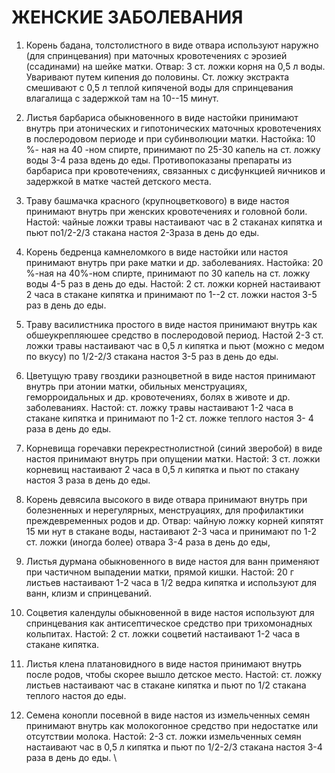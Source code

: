 # ЖЕНСКИЕ ЗАБОЛЕВАНИЯ

1. Корень бадана, толстолистного в виде отвара используют наружно (для
спринцевания) при маточных кровотечениях с эрозией (ссадинами) на шейке
матки. Отвар: 3 ст. ложки корня на 0,5 л воды. Уваривают путем кипения
до половины. Ст. ложку экстракта смешивают с 0,5 л теплой кипяченой воды
для спринцевания влагалища с задержкой там на 10--15 минут.  
  
2. Листья барбариса обыкновенного в виде настойки принимают внутрь при
атонических и гипотонических маточных кровотечениях в послеродовом
периоде и при субинволюции матки. Настойка: 10 %- ная на 40 -ном спирте,
принимают по 25-30 капель на ст. ложку воды 3-4 раза вдень до еды.
Противопоказаны препараты из барбариса при кровотечениях, связанных с
дисфункцией яичников и задержкой в матке частей детского места.  
  
3. Траву башмачка красного (крупноцветкового) в виде настоя принимают
внутрь при женских кровотечениях и головной боли. Настой: чайные ложки
травы настаивают час в 2 стаканах кипятка и пьют по1/2-2/3 стакана
настоя 2-Зраза в день до еды.  
  
4. Корень бедренца камнеломкого в виде настойки или настоя принимают
внутрь при раке матки и др. заболеваниях. Настойка: 20 %-ная на 40%-ном
спирте, принимают по 30 капель на ст. ложку воды 4-5 раз в день до еды.
Настой: 2 ст. ложки корней настаивают 2 часа в стакане кипятка и
принимают по 1--2 ст. ложки настоя 3-5 раз в день до еды.  
  
5. Траву василистника простого в виде настоя принимают внутрь как
обшеукрепляюшее средство в послеродовой период. Настой 2-3 ст. ложки
травы настаивают час в 0,5 л кипятка и пьют (можно с медом по вкусу) по
1/2-2/3 стакана настоя 3-5 раз в день до еды.  
  
6. Цветущую траву гвоздики разноцветной в виде настоя принимают внутрь
при атонии матки, обильных менструациях, геморроидальных и др.
кровотечениях, болях в животе и др. заболеваниях. Настой: ст. ложку
травы настаивают 1-2 часа в стакане кипятка и принимают по 1-2 ст. ложке
теплого настоя 3- 4 раза в день до еды.  
  
7. Корневища горечавки перекрестнолистной (синий зверобой) в виде настоя
принимают внутрь при опущении матки. Настой: 3 ст. ложки корневищ
настаивают 2 часа в 0,5 л кипятка и пьют по стакану настоя 3 раза в день
до еды.  
  
8. Корень девясила высокого в виде отвара принимают внутрь при
болезненных и нерегулярных, менструациях, для профилактики
преждевременных родов и др. Отвар: чайную ложку корней кипятят 15 ми нут
в стакане воды, настаивают 2-3 часа и принимают по 1-2 ст. ложки (иногда
более) отвара 3-4 раза в день до еды,  
  
9. Листья дурмана обыкновенного в виде настоя для ванн применяют при
частичном выпадении матки, прямой кишки. Настой: 20 г листьев настаивают
1-2 часа в 1/2 ведра кипятка и используют для ванн, клизм и
спринцеваний.  
  
10. Соцветия календулы обыкновенной в виде настоя используют для
спринцевания как антисептическое средство при трихомонадных кольпитах.
Настой: 2 ст. ложки соцветий настаивают 1-2 часа в стакане кипятка.  
  
11. Листья клена платановидного в виде настоя принимают внутрь после
родов, чтобы скорее вышло детское место. Настой: ст. ложку листьев
настаивают час в стакане кипятка и пьют по 1/2 стакана теплого настоя до
еды.  
  
12. Семена конопли посевной в виде настоя из измельченных семян
принимают внутрь как молокогонное средство при недостатке или отсутствии
молока. Настой: 2-3 ст. ложки измельченных семян настаивают час в 0,5 л
кипятка и пьют по 1/2-2/3 стакана настоя 3-4 раза в день до еды. \\
